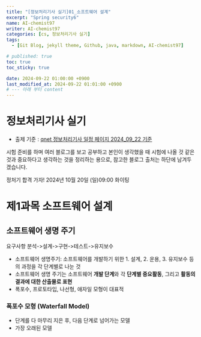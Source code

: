 ```yaml
---
title: "[정보처리기사 실기]01_소프트웨어 설계"
excerpt: "Spring security6"
name: AI-chemist97
writer: AI-chemist97
categories: [cs, 정보처리기사 실기]
tags:
  - [Git Blog, jekyll theme, Github, java, markdown, AI-chemist97]

# published: true
toc: true
toc_sticky: true

date: 2024-09-22 01:00:00 +0900
last_modified_at: 2024-09-22 01:01:00 +0900
# --- 아래 부터 content
---
```

# 정보처리기사 실기
* 출제 기준 : [qnet 정보처리기사 일정 페이지 2024_09_22 기준](https://www.q-net.or.kr/crf005.do?id=crf00503&jmCd=1320)

시험 준비를 하며 여러 블로그를 보고 공부하고 본인이 생각했을 때 시험에 나올 것 같은 것과 중요하다고 생각하는 것을 정리하는 용으로, 참고한 블로그 출처는 하단에 남겨두겠습니다.

정처기 합격 가자!
2024년 10월 20일 (일)09:00
화이팅
# 제1과목 소프트웨어 설계
## 소프트웨어 생명 주기  
요구사항 분석->설계->구현->테스트->유지보수
* 소프트웨어 생명주기: 소프트웨어를 개발하기 위한   1. 설계, 2. 운용, 3. 유지보수 등의 과정을 각 단계별로 나눈 것
* 소프트웨어 생명 주기는 소프트웨어 **개발 단계**와 각 **단계별 중요활동**, 그리고 **활동의 결과에 대한 산출물로 표현**
* 폭포수, 프로토타입, 나선형, 애자일 모형이 대표적

### 폭포수 모형 (Waterfall Model)
* 단계를 다 마무리 지은 후, 다음 단계로 넘어가는 모델
* 가장 오래된 모델
